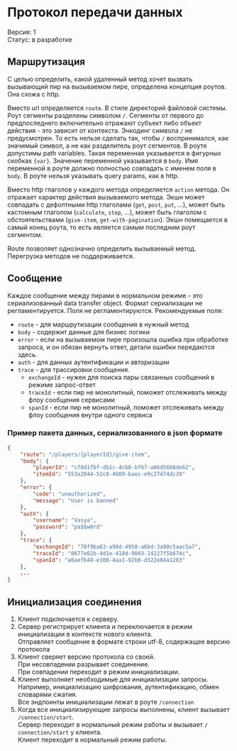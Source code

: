 # Протокол передачи данных 
Версия: 1  
Статус: в разработке  

## Маршрутизация
С целью определить, какой удаленный метод хочет вызвать вызывающий пир на вызываемом пире, определена концепция роутов. 
Она схожа с http. 

Вместо url определяется `route`. 
В стиле директорий файловой системы.
Роут сегменты разделены символом `/`. 
Сегменты от первого до предпоследнего включительно отражают субъект либо объект действия - это зависит от контекста.
Энкодинг символа `/` не предусмотрен.
То есть нельзя сделать так, чтобы `/` воспринимался, как значимый символ, а не как разделитель роут сегментов.
В роуте допустимы path variables. 
Такая переменная указывается в фигурных скобках `{var}`. 
Значение переменной указывается в `body`. 
Имя переменной в роуте должно полностью совпадать с именем поля в `body`. 
В роуте нельзя указывать query params, как в http. 

Вместо http глаголов у каждого метода определяется `action` метода. 
Он отражает характер действия вызываемого метода. 
Экшн может совпадать с дефолтными http глаголами (`get`, `post`, `put`, ...), может быть кастомным глаголом (`calculate`, `stop`, ...), может быть глаголом с обстоятельствами (`give-item`, `get-with-pagination`). 
Экшн помещается в самый конец роута, то есть является самым последним роут сегментом.

Route позволяет однозначно определить вызываемый метод. 
Перегрузка методов не поддерживается. 

## Сообщение
Каждое сообщение между пирами в нормальном режиме - это сериализованный data transfer object. 
Формат сериализации не регламентируется. 
Поля не регламентируются. 
Рекомендуемые поля:
- `route` - для маршрутизации сообщения в нужный метод
- `body` - содержит данные для бизнес логики
- `error` - если на вызываемом пире произошла ошибка при обработке запроса, и он обязан вернуть ответ, детали ошибки передаются здесь.
- `auth` - для данных аутентификации и авторизации
- `trace` - для трассировки сообщения. 
    - `exchangeId` - нужен для поиска пары связанных сообщений в режиме запрос-ответ
    - `traceId` - если пир не монолитный, поможет отслеживать между флоу сообщения сервисами
    - `spanId` - если пир не монолитный, поможет отслеживать между флоу сообщения внутри одного сервиса

### Пример пакета данных, сериализованного в json формате
```json
{
    "route": "/players/{playerId}/give-item",
    "body": {
        "playerId": "cf0d1fbf-db1c-4cb8-bf67-a06d5668de62",
        "itemId": "553a2844-52c0-4b09-baec-e9c27d74dc39"
    },
    "error": {
        "code": "unauthorized",
        "message": "User is banned"
    },
    "auth": {
        "username": "Vasya",
        "password": "pa$$w0rd"
    },
    "trace": {
        "exchangeId": "70f9ba63-a98d-4958-a6bd-3a90c5aac5a7",
        "traceId": "0677e02b-4d1e-418d-9043-14227f5b674c",
        "spanId": "a6aefb48-e108-4aa1-92b0-d322e84a1283"
    },
    ...
}
```

## Инициализация соединения
1. Клиент подключается к серверу.    
2. Сервер регистрирует клиента и переключается в режим инициализации в контексте нового клиента.  
Отправляет сообщение в формате строки utf-8, содержащее версию протокола
3. Клиент сверяет версию протокола со своей.  
При несовпадении разрывает соединение.  
При совпадении переходит в режим инициализации.  
4. Клиент выполняет необходимые для инициализации запросы.  
Например, инициализацию шифрования, аутентификацию, обмен словарями сжатия.  
Все эндпоинты инициализации лежат в роуте `/connection`
6. Когда все инициализирующие запросы выполнены, клиент вызывает `/сonnection/start`.  
Cервер переходит в нормальный режим работы и вызывает `/сonnection/start` у клиента.  
Клиент переходит в нормальный режим работы.  
